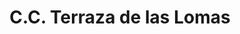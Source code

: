 ---
title: "C.C. Terraza de las Lomas"
url: /caracas/c-c-terraza-de-las-lomas/
shop: centro comercial
---